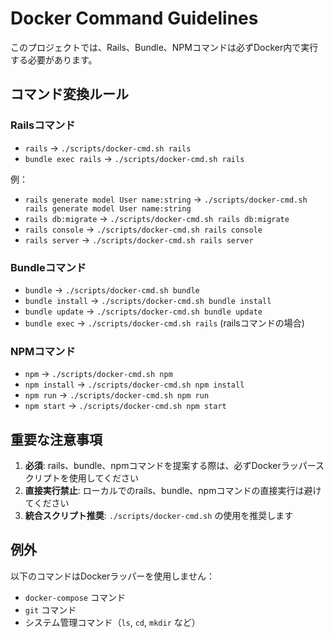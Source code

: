 # Docker Command Guidelines

このプロジェクトでは、Rails、Bundle、NPMコマンドは必ずDocker内で実行する必要があります。

## コマンド変換ルール

### Railsコマンド
- `rails` → `./scripts/docker-cmd.sh rails`
- `bundle exec rails` → `./scripts/docker-cmd.sh rails`

例：
- `rails generate model User name:string` → `./scripts/docker-cmd.sh rails generate model User name:string`
- `rails db:migrate` → `./scripts/docker-cmd.sh rails db:migrate`
- `rails console` → `./scripts/docker-cmd.sh rails console`
- `rails server` → `./scripts/docker-cmd.sh rails server`

### Bundleコマンド
- `bundle` → `./scripts/docker-cmd.sh bundle`
- `bundle install` → `./scripts/docker-cmd.sh bundle install`
- `bundle update` → `./scripts/docker-cmd.sh bundle update`
- `bundle exec` → `./scripts/docker-cmd.sh rails` (railsコマンドの場合)

### NPMコマンド
- `npm` → `./scripts/docker-cmd.sh npm`
- `npm install` → `./scripts/docker-cmd.sh npm install`
- `npm run` → `./scripts/docker-cmd.sh npm run`
- `npm start` → `./scripts/docker-cmd.sh npm start`

## 重要な注意事項

1. **必須**: rails、bundle、npmコマンドを提案する際は、必ずDockerラッパースクリプトを使用してください
2. **直接実行禁止**: ローカルでのrails、bundle、npmコマンドの直接実行は避けてください
3. **統合スクリプト推奨**: `./scripts/docker-cmd.sh` の使用を推奨します

## 例外

以下のコマンドはDockerラッパーを使用しません：
- `docker-compose` コマンド
- `git` コマンド
- システム管理コマンド（`ls`, `cd`, `mkdir` など）